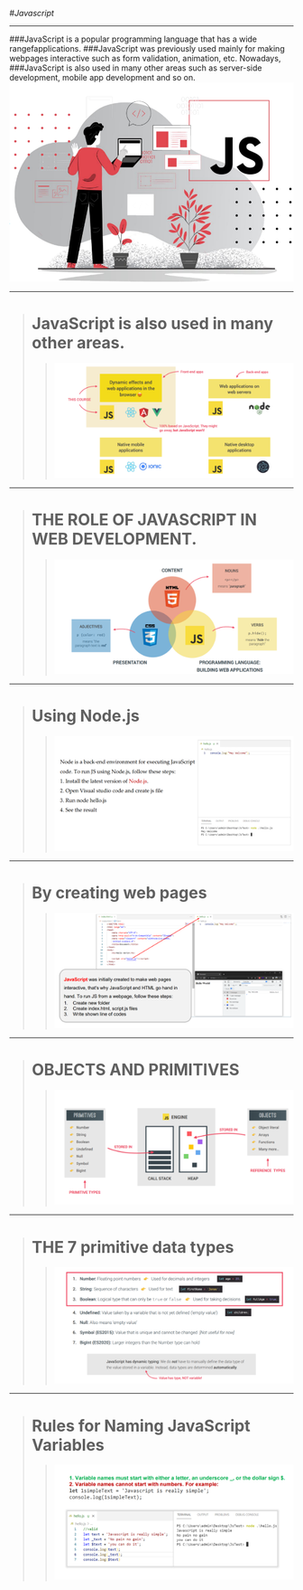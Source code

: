 #_Javascript_
___
###JavaScript is a popular programming language that has a wide rangefapplications.
###JavaScript was previously used mainly for making webpages interactive such as form validation, animation, etc. Nowadays,
###JavaScript is also used in many other areas such as server-side development, mobile app development and so on.
![](./img/js-img.png)
***
> # JavaScript is also used in many other areas.
>>![](./img/js-img2.png)
***
> # THE ROLE OF JAVASCRIPT IN WEB DEVELOPMENT.
>>![](./img/js-img3.png)
***
> # Using Node.js
>>![](./img/js-img5.png)
***
> # By creating web pages 
>>![](./img/js-img4.png)
***
> # OBJECTS AND PRIMITIVES
>>![](./img/js-img7.png)
***
> # THE 7 primitive data types
>>![](./img/js-img8.png)
***
> # Rules for Naming JavaScript Variables
>>![](./img/js-img9.png)